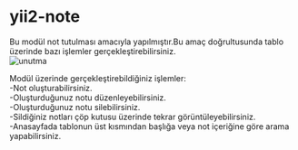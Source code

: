 # yii2-note

Bu modül not tutulması amacıyla yapılmıştır.Bu amaç doğrultusunda tablo üzerinde bazı işlemler gerçekleştirebilirsiniz.<br/>
![unutma](https://user-images.githubusercontent.com/49278142/104763518-13cf2780-5777-11eb-91fe-521fc2aded32.gif) <br/>

Modül üzerinde gerçekleştirebildiğiniz işlemler:<br/>
-Not oluşturabilirsiniz.<br/>
-Oluşturduğunuz notu düzenleyebilirsiniz.<br/>
-Oluşturduğunuz notu silebilirsiniz.<br/>
-Sildiğiniz notları çöp kutusu üzerinde tekrar görüntüleyebilirsiniz.<br/>
-Anasayfada tablonun üst kısmından başlığa veya not içeriğine göre arama yapabilirsiniz.<br/>

